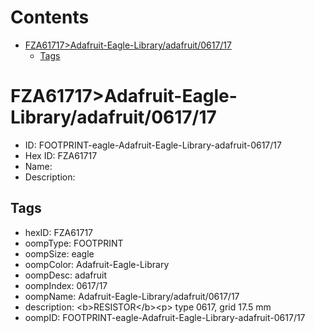 



Contents
========

* [FZA61717>Adafruit-Eagle-Library/adafruit/0617/17](#fza61717adafruit-eagle-libraryadafruit061717)
	* [Tags](#tags)

# FZA61717>Adafruit-Eagle-Library/adafruit/0617/17

- ID: FOOTPRINT-eagle-Adafruit-Eagle-Library-adafruit-0617/17
- Hex ID: FZA61717
- Name: 
- Description: 

## Tags

- hexID: FZA61717
- oompType: FOOTPRINT
- oompSize: eagle
- oompColor: Adafruit-Eagle-Library
- oompDesc: adafruit
- oompIndex: 0617/17
- oompName: Adafruit-Eagle-Library/adafruit/0617/17
- description: &lt;b&gt;RESISTOR&lt;/b&gt;&lt;p&gt;
type 0617, grid 17.5 mm
- oompID: FOOTPRINT-eagle-Adafruit-Eagle-Library-adafruit-0617/17
